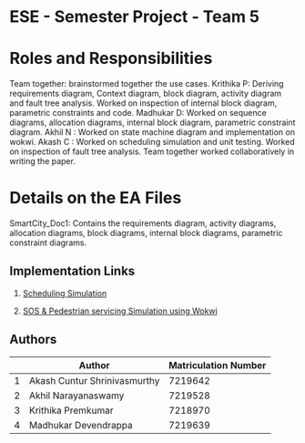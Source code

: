 # ESE - Semester Project - Team 5
# Roles and Responsibilities
Team together: brainstormed together the use cases.
Krithika P: Deriving requirements diagram, Context diagram, block diagram, activity diagram and fault tree analysis. 
            Worked on inspection of internal block diagram, parametric constraints and code.
Madhukar D: Worked on sequence diagrams, allocation diagrams, internal block diagram, parametric constraint diagram.
Akhil N   : Worked on state machine diagram and implementation on wokwi.
Akash C   : Worked on scheduling simulation and unit testing.
            Worked on inspection of fault tree analysis.
Team together worked collaboratively in writing the paper.
# Details on the EA Files
SmartCity_Doc1: Contains the requirements diagram, activity diagrams, allocation diagrams, block diagrams, internal block diagrams, parametric constraint diagrams.
## Implementation Links
1. [Scheduling Simulation](https://wokwi.com/projects/387018496716680193)

1. [SOS & Pedestrian servicing Simulation using Wokwi](https://wokwi.com/projects/387851603127754753)

## Authors
| | Author | Matriculation Number |
| - | ------ | -------------------- |
| 1 | Akash Cuntur Shrinivasmurthy | 7219642 |
| 2 | Akhil Narayanaswamy | 7219528 |
| 3 | Krithika Premkumar | 7218970 |
| 4 | Madhukar Devendrappa  | 7219639 |

